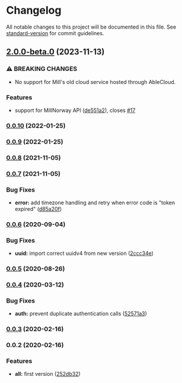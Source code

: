 # Changelog

All notable changes to this project will be documented in this file. See [standard-version](https://github.com/conventional-changelog/standard-version) for commit guidelines.

## [2.0.0-beta.0](https://github.com/andyno/millheat-api/compare/v0.0.10...v2.0.0-beta.0) (2023-11-13)


### ⚠ BREAKING CHANGES

* No support for Mill's old cloud service hosted through AbleCloud.

### Features

* support for MillNorway API ([de551a2](https://github.com/andyno/millheat-api/commit/de551a29ba265a925c6871001c6c20e628166db9)), closes [#17](https://github.com/andyno/millheat-api/issues/17)

### [0.0.10](https://github.com/andyno/millheat-api/compare/v0.0.9...v0.0.10) (2022-01-25)

### [0.0.9](https://github.com/andyno/millheat-api/compare/v0.0.8...v0.0.9) (2022-01-25)

### [0.0.8](https://github.com/andyno/millheat-api/compare/v0.0.7...v0.0.8) (2021-11-05)

### [0.0.7](https://github.com/andyno/millheat-api/compare/v0.0.6...v0.0.7) (2021-11-05)


### Bug Fixes

* **error:** add timezone handling and retry when error code is "token expired" ([d85a20f](https://github.com/andyno/millheat-api/commit/d85a20f018e758095dfaf94a01bdc713068e1283))

### [0.0.6](https://github.com/andyno/millheat-api/compare/v0.0.5...v0.0.6) (2020-09-04)


### Bug Fixes

* **uuid:** import correct uuidv4 from new version ([2ccc34e](https://github.com/andyno/millheat-api/commit/2ccc34e477da74ac114f66316ad723eed3585438))

### [0.0.5](https://github.com/andyno/millheat-api/compare/v0.0.4...v0.0.5) (2020-08-26)

### [0.0.4](https://github.com/andyno/millheat-api/compare/v0.0.3...v0.0.4) (2020-03-12)


### Bug Fixes

* **auth:** prevent duplicate authentication calls ([52571a3](https://github.com/andyno/millheat-api/commit/52571a39f1c2e9abd1399ce3a01d7491e4f4a504))

### [0.0.3](https://github.com/andyno/millheat-api/compare/v0.0.2...v0.0.3) (2020-02-16)

### 0.0.2 (2020-02-16)

### Features

- **all:** first version ([252db32](https://github.com/andyno/homebridge-millheat/commit/252db329c13339a82008dfbf907b9379f00a1c92))
